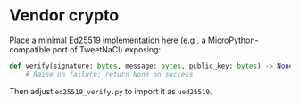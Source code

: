 # Vendor crypto

Place a minimal Ed25519 implementation here (e.g., a MicroPython-compatible port of TweetNaCl) exposing:

```python
def verify(signature: bytes, message: bytes, public_key: bytes) -> None:
    # Raise on failure; return None on success
```

Then adjust `ed25519_verify.py` to import it as `ued25519`.

